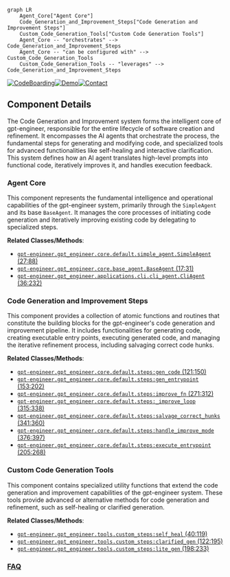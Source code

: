 ```mermaid
graph LR
    Agent_Core["Agent Core"]
    Code_Generation_and_Improvement_Steps["Code Generation and Improvement Steps"]
    Custom_Code_Generation_Tools["Custom Code Generation Tools"]
    Agent_Core -- "orchestrates" --> Code_Generation_and_Improvement_Steps
    Agent_Core -- "can be configured with" --> Custom_Code_Generation_Tools
    Custom_Code_Generation_Tools -- "leverages" --> Code_Generation_and_Improvement_Steps
```
[![CodeBoarding](https://img.shields.io/badge/Generated%20by-CodeBoarding-9cf?style=flat-square)](https://github.com/CodeBoarding/GeneratedOnBoardings)[![Demo](https://img.shields.io/badge/Try%20our-Demo-blue?style=flat-square)](https://www.codeboarding.org/demo)[![Contact](https://img.shields.io/badge/Contact%20us%20-%20contact@codeboarding.org-lightgrey?style=flat-square)](mailto:contact@codeboarding.org)

## Component Details

The Code Generation and Improvement system forms the intelligent core of gpt-engineer, responsible for the entire lifecycle of software creation and refinement. It encompasses the AI agents that orchestrate the process, the fundamental steps for generating and modifying code, and specialized tools for advanced functionalities like self-healing and interactive clarification. This system defines how an AI agent translates high-level prompts into functional code, iteratively improves it, and handles execution feedback.

### Agent Core
This component represents the fundamental intelligence and operational capabilities of the gpt-engineer system, primarily through the `SimpleAgent` and its base `BaseAgent`. It manages the core processes of initiating code generation and iteratively improving existing code by delegating to specialized steps.


**Related Classes/Methods**:

- <a href="https://github.com/gpt-engineer-org/gpt-engineer/blob/master/gpt_engineer/core/default/simple_agent.py#L27-L88" target="_blank" rel="noopener noreferrer">`gpt-engineer.gpt_engineer.core.default.simple_agent.SimpleAgent` (27:88)</a>
- <a href="https://github.com/gpt-engineer-org/gpt-engineer/blob/master/gpt_engineer/core/base_agent.py#L17-L31" target="_blank" rel="noopener noreferrer">`gpt-engineer.gpt_engineer.core.base_agent.BaseAgent` (17:31)</a>
- <a href="https://github.com/gpt-engineer-org/gpt-engineer/blob/master/gpt_engineer/applications/cli/cli_agent.py#L36-L232" target="_blank" rel="noopener noreferrer">`gpt-engineer.gpt_engineer.applications.cli.cli_agent.CliAgent` (36:232)</a>


### Code Generation and Improvement Steps
This component provides a collection of atomic functions and routines that constitute the building blocks for the gpt-engineer's code generation and improvement pipeline. It includes functionalities for generating code, creating executable entry points, executing generated code, and managing the iterative refinement process, including salvaging correct code hunks.


**Related Classes/Methods**:

- <a href="https://github.com/gpt-engineer-org/gpt-engineer/blob/master/gpt_engineer/core/default/steps.py#L121-L150" target="_blank" rel="noopener noreferrer">`gpt-engineer.gpt_engineer.core.default.steps:gen_code` (121:150)</a>
- <a href="https://github.com/gpt-engineer-org/gpt-engineer/blob/master/gpt_engineer/core/default/steps.py#L153-L202" target="_blank" rel="noopener noreferrer">`gpt-engineer.gpt_engineer.core.default.steps:gen_entrypoint` (153:202)</a>
- <a href="https://github.com/gpt-engineer-org/gpt-engineer/blob/master/gpt_engineer/core/default/steps.py#L271-L312" target="_blank" rel="noopener noreferrer">`gpt-engineer.gpt_engineer.core.default.steps:improve_fn` (271:312)</a>
- <a href="https://github.com/gpt-engineer-org/gpt-engineer/blob/master/gpt_engineer/core/default/steps.py#L315-L338" target="_blank" rel="noopener noreferrer">`gpt-engineer.gpt_engineer.core.default.steps:_improve_loop` (315:338)</a>
- <a href="https://github.com/gpt-engineer-org/gpt-engineer/blob/master/gpt_engineer/core/default/steps.py#L341-L360" target="_blank" rel="noopener noreferrer">`gpt-engineer.gpt_engineer.core.default.steps:salvage_correct_hunks` (341:360)</a>
- <a href="https://github.com/gpt-engineer-org/gpt-engineer/blob/master/gpt_engineer/core/default/steps.py#L376-L397" target="_blank" rel="noopener noreferrer">`gpt-engineer.gpt_engineer.core.default.steps:handle_improve_mode` (376:397)</a>
- <a href="https://github.com/gpt-engineer-org/gpt-engineer/blob/master/gpt_engineer/core/default/steps.py#L205-L268" target="_blank" rel="noopener noreferrer">`gpt-engineer.gpt_engineer.core.default.steps:execute_entrypoint` (205:268)</a>


### Custom Code Generation Tools
This component contains specialized utility functions that extend the code generation and improvement capabilities of the gpt-engineer system. These tools provide advanced or alternative methods for code generation and refinement, such as self-healing or clarified generation.


**Related Classes/Methods**:

- <a href="https://github.com/gpt-engineer-org/gpt-engineer/blob/master/gpt_engineer/tools/custom_steps.py#L40-L119" target="_blank" rel="noopener noreferrer">`gpt-engineer.gpt_engineer.tools.custom_steps:self_heal` (40:119)</a>
- <a href="https://github.com/gpt-engineer-org/gpt-engineer/blob/master/gpt_engineer/tools/custom_steps.py#L122-L195" target="_blank" rel="noopener noreferrer">`gpt-engineer.gpt_engineer.tools.custom_steps:clarified_gen` (122:195)</a>
- <a href="https://github.com/gpt-engineer-org/gpt-engineer/blob/master/gpt_engineer/tools/custom_steps.py#L198-L233" target="_blank" rel="noopener noreferrer">`gpt-engineer.gpt_engineer.tools.custom_steps:lite_gen` (198:233)</a>




### [FAQ](https://github.com/CodeBoarding/GeneratedOnBoardings/tree/main?tab=readme-ov-file#faq)